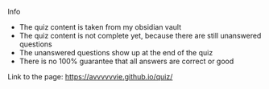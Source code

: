Info
- The quiz content is taken from my obsidian vault
- The quiz content is not complete yet, because there are still unanswered questions
- The unanswered questions show up at the end of the quiz
- There is no 100% guarantee that all answers are correct or good

Link to the page: https://avvvvvvie.github.io/quiz/
